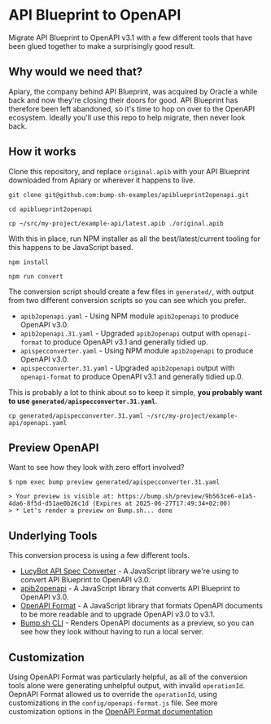 # API Blueprint to OpenAPI

Migrate API Blueprint to OpenAPI v3.1 with a few different tools that have been
glued together to make a surprisingly good result. 

## Why would we need that?

Apiary, the company behind API Blueprint, was acquired by Oracle a while back
and now they're closing their doors for good. API Blueprint has therefore been
left abandoned, so it's time to hop on over to the OpenAPI ecosystem. Ideally
you'll use this repo to help migrate, then never look back.

## How it works

Clone this repository, and replace `original.apib` with your API Blueprint
downloaded from Apiary or wherever it happens to live.

```shell
git clone git@github.com:bump-sh-examples/apiblueprint2openapi.git

cd apiblueprint2openapi

cp ~/src/my-project/example-api/latest.apib ./original.apib
```

With this in place, run NPM installer as all the best/latest/current tooling for
this happens to be JavaScript based.

```shell
npm install

npm run convert
```

The conversion script should create a few files in `generated/`, with output
from two different conversion scripts so you can see which you prefer.

- `apib2openapi.yaml` - Using NPM module `apib2openapi` to produce OpenAPI v3.0.
- `apib2openapi.31.yaml` - Upgraded `apib2openapi` output with `openapi-format` to produce OpenAPI v3.1 and generally tidied up.
- `apispecconverter.yaml` - Using NPM module `apib2openapi` to produce OpenAPI v3.0.
- `apispecconverter.31.yaml` - Upgraded `apib2openapi` output with `openapi-format` to produce OpenAPI v3.1 and generally tidied up.0.

This is probably a lot to think about so to keep it simple, **you probably want to
use `generated/apispecconverter.31.yaml`**.

```shell
cp generated/apispecconverter.31.yaml ~/src/my-project/example-api/openapi.yaml
```

## Preview OpenAPI

Want to see how they look with zero effort involved? 

```shell
$ npm exec bump preview generated/apispecconverter.31.yaml

> Your preview is visible at: https://bump.sh/preview/9b563ce6-e1a5-4da6-8f5d-d51ae0b26c1d (Expires at 2025-06-27T17:49:34+02:00)
> * Let's render a preview on Bump.sh... done
```

## Underlying Tools

This conversion process is using a few different tools. 

- [LucyBot API Spec Converter](https://github.com/LucyBot-Inc/api-spec-converter) - A 
  JavaScript library we're using to convert API Blueprint to OpenAPI v3.0.
- [apib2openapi](https://www.npmjs.com/package/apib2openapi) - A JavaScript
  library that converts API Blueprint to OpenAPI v3.0.
- [OpenAPI Format](https://www.npmjs.com/package/openapi-format) - A JavaScript
  library that formats OpenAPI documents to be more readable and to upgrade
  OpenAPI v3.0 to v3.1.
- [Bump.sh CLI](https://www.npmjs.com/package/bump-cli) - Renders OpenAPI
  documents as a preview, so you can see how they look without having to run a
  local server.

## Customization

Using OpenAPI Format was particularly helpful, as all of the conversion tools alone were generating unhelpful output, with invalid `operationId`. OepnAPI Format allowed us to override the `operationId`, using customizations in the `config/openapi-format.js` file. See more customization options in the [OpenAPI Format documentation](https://github.com/thim81/openapi-format?tab=readme-ov-file#openapi-formatting-configuration-options)
